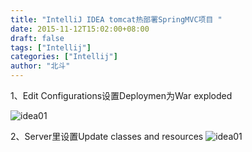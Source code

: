 ```yaml
---
title: "IntelliJ IDEA tomcat热部署SpringMVC项目 "
date: 2015-11-12T15:02:00+08:00
draft: false
tags: ["Intellij"]
categories: ["Intellij"]
author: "北斗"
---
```


1、Edit Configurations设置Deploymen为War exploded

![idea01](/media/images/2015/idea01.jpg)



2、Server里设置Update classes and resources
![idea01](/media/images/2015/idea02.jpg)